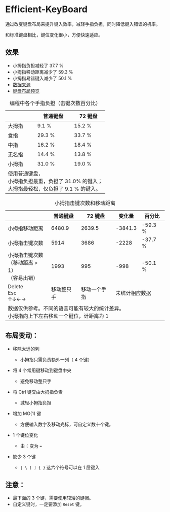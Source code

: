 
# Efficient-KeyBoard

通过改变键盘布局来提升键入效率，减轻手指负担，同时降低键入错误的机率。

和标准键盘相比，键位变化很小，方便快速适应。


## 效果

- 小拇指负担减轻了 37.7 %
- 小拇指移动距离减少了 59.3 %
- 小拇指易错键入减少了 50.1 %
- [数据来源](https://googee.github.io/Efficient-KeyBoard/statistic.html)
- [键盘布局预览](https://googee.github.io/Efficient-KeyBoard)

<table>
    <caption>
        <span>编程中各个手指负担（击键次数百分比）</span>
    </caption>
    <thead>
        <tr>
            <th></th>
            <th>普通键盘</th>
            <th>72 键盘</th>
        </tr>
    </thead>
    <tbody>
        <tr>
            <td>大拇指</td>
            <td>9.1 %</td>
            <td>15.2 %</td>
        </tr>
        <tr>
            <td>食指</td>
            <td>29.3 %</td>
            <td>33.7 %</td>
        </tr>
        <tr>
            <td>中指</td>
            <td>16.2 %</td>
            <td>18.4 %</td>
        </tr>
        <tr>
            <td>无名指</td>
            <td>14.4 %</td>
            <td>13.8 %</td>
        </tr>
        <tr>
            <td>小拇指</td>
            <td>31.0 %</td>
            <td>19.0 %</td>
        </tr>
        <tr>
            <td colspan="3">
使用普通键盘，<br>
小拇指负担最重，负担了 31.0% 的键入；<br>
大拇指最轻松，仅负担了 9.1 % 的键入。
            </td>
        </tr>
    </tbody>
</table>

<table>
    <caption>
        <span>小拇指击键次数和移动距离</span>
    </caption>
    <thead>
        <tr>
            <th></th>
            <th>普通键盘</th>
            <th>72 键盘</th>
            <th>变化量</th>
            <th>百分比</th>
        </tr>
    </thead>
    <tbody>
        <tr>
            <td>小拇指移动距离</td>
            <td>6480.9</td>
            <td>2639.5</td>
            <td>-3841.3</td>
            <td>-59.3 %</td>
        </tr>
        <tr>
            <td>小拇指击键次数</td>
            <td>5914</td>
            <td>3686</td>
            <td>-2228</td>
            <td>-37.7 %</td>
        </tr>
        <tr>
            <td>小拇指击键次数<br>（移动距离 > 1）<br>（容易出错）</td>
            <td>1993</td>
            <td>995</td>
            <td>-998</td>
            <td>-50.1 %</td>
        </tr>
        <tr>
            <td>Delete<br>Esc<br>↑↓←→</td>
            <td>移动整只手</td>
            <td>移动一个手指</td>
            <td colspan="2">未统计相应数据</td>
        </tr>
        <tr>
            <td colspan="5">
数据仅供参考。不同的语言可能有较大的统计差异。<br>
小拇指向上下左右移动一个键位，计距离为 1
            </td>
        </tr>
    </tbody>
</table>


## 布局变动：

- 移除太远的列
  - 小拇指只需负责额外一列（ 4 个键）

- 将 4 个常用键移动到键盘中央
  - 避免移动整只手

- 将 Ctrl 键交由大拇指负责
  - 减轻小拇指负担

- 增加 MO(1) 键
  - 方便输入数字及移动光标，可自定义数十个键。

- 1 个键位变化
  - 由 `[` 变为 `=`

- 缺少 3 个键
  - `| \ [ ] { }` 这六个符号可以在 1 层键入


## 注意：

- 最下面的 3 个键，需要使用较矮的键帽。
- 自定义键时，一定要添加 `Reset` 键。
